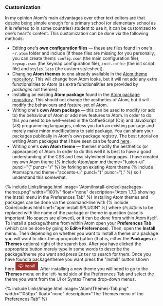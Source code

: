 ### Customization
In my opinion Atom's main advantages over other text editors are that despite being simple enough for a primary school (or elementary school as it is referred to in some countries) student to use it, it can be customized to one's heart's content. This customization can be done via the following methods:

* Editing one's **own configuration files** &mdash; these are files found in one's `~/.atom` folder and include (if these files are missing for you personally, you can create them): `config.cson` (the main configuration file), `keymap.cson` (the keymap configuration file), `init.coffee` (the init script file) and `styles.less` (the custom stylesheet).
* Changing **Atom themes** to one already available in the [Atom theme repository](https://atom.io/themes). This will change how Atom looks, but it will not add any extra functionalities to Atom (as extra functionalities are provided by *packages* not themes).
* Installing an existing **Atom package** found in the [Atom package repository](https://atom.io/packages). This should not change the aesthetics of Atom, but it will modify the behaviours and feature-set of Atom.
* Writing one's **own Atom package** &mdash; this can be used to modify (or add to) the behaviour of Atom or add new features to Atom. In order to do this you need to be well-versed in the CoffeeScript (CS) and JavaScript (JS) programming languages, unless you fork an existing package and merely make minor modifications to said package. You can share your packages publically in Atom's own package registry. The best tutorial on writing Atom packages that I have seen can be found [here](http://www.sitepoint.com/how-to-write-a-syntax-highlighting-package-for-atom/).
* Writing one's **own Atom theme** &mdash; themes modify the aesthetics (or appearance) of Atom. In order to do this well it is best to have a good understanding of the CSS and Less stylesheet languages. I have created my own Atom theme {% include Atom/apm.md theme="fusion-ui" puncl="(" puncr=")" %} by forking an existing Atom theme {% include Atom/apm.md theme="accents-ui" puncl="(" puncr=")," %} so I understand this somewhat.

{% include Links/image.html image="Atom/Install-circled-packages-themes.png" width="100%" float="none" description="Atom 1.7.3 showing the Install menu in the Preferences Tab" %}
Installing Atom themes and packages can be done via the command-line with {% include Code/codeus.html line1="apm install $PLUGIN" %} where `$PLUGIN` is to be replaced with the name of the package or theme in question (case is important! No spaces are allowed), or it can be done from within Atom itself. To install a package/theme from within Atom open your **Preferences Tab** (which can be done by going to **Edit&rarr;Preferences**). Then, open the **Install** menu. Then depending on whether you want to install a theme or a package you will want to click the appropriate button (that is, either the **Packages** or **Themes** options) right of the search box. After you have clicked the appropriate button merely type in some words to describe the package/theme you want and press <kbd>Enter</kbd> to search for them. Once you have found a package/theme you want press the "Install" button shown here <img src="/images/Atom/Install-Button.png"/>. After installing a new theme you will need to go to the **Themes** menu on the left-hand side of the Preferences Tab and select the theme you want from the UI or Syntax Theme drop-down menus.

{% include Links/image.html image="Atom/Themes-Tab.png" width="1050px" float="none" description="The Themes menu of the Preferences Tab" %}
